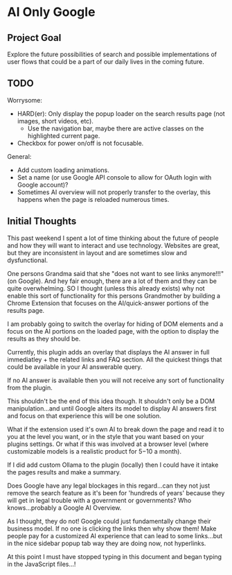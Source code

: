 # AI Only Google

## Project Goal

Explore the future possibilities of search and possible implementations of user flows that could be a part of our daily lives in the coming future.

## TODO

Worrysome:
- HARD(er): Only display the popup loader on the search results page (not images, short videos, etc).
    - Use the navigation bar, maybe there are active classes on the highlighted current page.
- Checkbox for power on/off is not focusable.

General:
- Add custom loading animations.
- Set a name (or use Google API console to allow for OAuth login with Google account)?
- Sometimes AI overview will not properly transfer to the overlay, this happens when the page is reloaded numerous times.

## Initial Thoughts

This past weekend I spent a lot of time thinking about the future of people and how they will want to interact and use technology. Websites are great, but they are inconsistent in layout and are sometimes slow and dysfunctional.

One persons Grandma said that she "does not want to see links anymore!!!" (on Google). And hey fair enough, there are a lot of them and they can be quite overwhelming. SO I thought (unless this already exists) why not enable this sort of functionality for this persons Grandmother by building a Chrome Extension that focuses on the AI/quick-answer portions of the results page.

I am probably going to switch the overlay for hiding of DOM elements and a focus on the AI portions on the loaded page, with the option to display the results as they should be.

Currently, this plugin adds an overlay that displays the AI answer in full immediatley + the related links and FAQ section. All the quickest things that could be available in your AI answerable query.

If no AI answer is available then you will not receive any sort of functionality from the plugin.

This shouldn't be the end of this idea though. It shouldn't only be a DOM manipulation...and until Google alters its model to display AI answers first and focus on that experience this will be one solution.

What if the extension used it's own AI to break down the page and read it to you at the level you want, or in the style that you want based on your plugins settings. Or what if this was involved at a browser level (where customizable models is a realistic product for $5-$10 a month).

If I did add custom Ollama to the plugin (locally) then I could have it intake the pages results and make a summary.

Does Google have any legal blockages in this regard...can they not just remove the search feature as it's been for 'hundreds of years' because they will get in legal trouble with a government or governments? Who knows...probably a Google AI Overview.

As I thought, they do not! Google could just fundamentally change their business model. If no one is clicking the links then why show them! Make people pay for a customized AI experience that can lead to some links...but in the nice sidebar popup tab way they are doing now, not hyperlinks.

At this point I must have stopped typing in this document and began typing in the JavaScript files...!